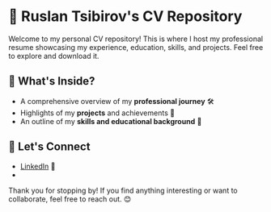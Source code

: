 
# 📝 Ruslan Tsibirov's CV Repository

Welcome to my personal CV repository! This is where I host my professional resume showcasing my experience, education, skills, and projects. Feel free to explore and download it.

## 📌 What's Inside?
- A comprehensive overview of my **professional journey** 🛠️
- Highlights of my **projects** and achievements 🚀
- An outline of my **skills and educational background** 📘

## 🤝 Let's Connect
- [LinkedIn]([https://www.linkedin.com](https://www.linkedin.com/in/ruslan-tsibirov-6bb6a2262/)) 🔗
- 
Thank you for stopping by! If you find anything interesting or want to collaborate, feel free to reach out. 😊
